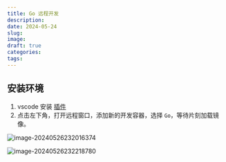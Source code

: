 ```yaml
---
title: Go 远程开发
description: 
date: 2024-05-24
slug: 
image: 
draft: true
categories:
tags:
---
```




## 安装环境

1. vscode 安装 [插件](https://marketplace.visualstudio.com/items?itemName=ms-vscode-remote.vscode-remote-extensionpack)
2. 点击左下角，打开远程窗口，添加新的开发容器，选择 `Go`，等待片刻加载镜像。

![image-20240526232016374](http://img.golang.space/img-1716736816546.png)

![image-20240526232218780](http://img.golang.space/img-1716736938896.png)
